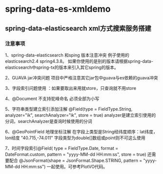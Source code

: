 # spring-data-es-xmldemo

## spring-data-elasticsearch xml方式搜索服务搭建

### 注意事项
1、spring-data-elasticsearch 和sping 版本注意冲突  例子使用的elasticsearch2.4 spring4.3.8。
   如果你使用的是别的版本请根据spring-data-elasticsearch中spring-tx的版本来引入其它spring的版本。

2、GUAVA jar冲突问题 项目中严格注意其它jar包中guava与es依赖的guava冲突

3、字段索引问题使用 ：如果要取出来用就store，只查询就不用store

4、@Document 不支持驼峰命名 必须全部为小写

5、字符串类型建立索引添加注解 @Field(type = FieldType.String, analyzer="ik", searchAnalyzer="ik", store = true) analyzer是建立索引使用的分词，searchAnalyzer是查询时候使用的分词

6、@GeoPointField 地理坐标注解 在字段上类型是String经纬度顺序：lat纬度，lon经度 "40.715,-74.011"  字段类型为double[]数组或point则不可这么使用

7、时间字段索引@Field( type = FieldType.Date, format = DateFormat.custom, pattern = "yyyy-MM-dd HH:mm:ss", store = true) 还需要配合
@JsonFormat(shape = JsonFormat.Shape.STRING, pattern = "yyyy-MM-dd HH:mm:ss") 一起使用。可参考PlotVO代码。
